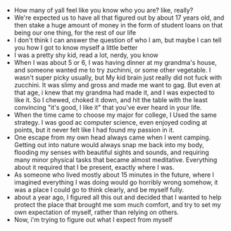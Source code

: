 - How many of yall feel like you know who you are? like, really?
- We're expected us to have all that figured out by about 17 years old, and then stake a huge amount of money in the form of student loans on that being our one thing, for the rest of our life
- I don't think I can answer the question of who I am, but maybe I can tell you how I got to know myself a little better
- I was a pretty shy kid, read a lot, nerdy, you know
- When I was about 5 or 6, I was having dinner at my grandma's house, and someone wanted me to try zuchinni, or some other vegetable. I wasn't super picky usually, but My kid brain just really did not fuck with zucchini. It was slimy and gross and made me want to gag. But even at that age, i knew that my grandma had made it, and I was expected to like it. So I chewed, choked it down, and hit the table with the least convincing "it's good, I like it" that you've ever heard in your life. 
- When the time came to choose my major for college, I Used the same strategy. I was good ac computer science, even enjoyed coding at points, but it never felt like I had found my passion in it. 
- One escape from my own head always came when I went camping. Getting out into nature would always snap me back into my body, flooding my senses with beautiful sights and sounds, and requiring many minor physical tasks that became almost meditative. Everything about it required that I be present, exactly where I was. 
- As someone who lived mostly about 15 minutes in the future, where I imagined everything I was doing would go horribly wrong somehow, it was a place I could go to think clearly, and be myself fully. 
- about a year ago, I figured all this out and decided that I wanted to help protect the place that brought me som much comfort, and try to set my own expectation of myself, rather than relying on others.
- Now, i'm trying to figure out what I expect from myself